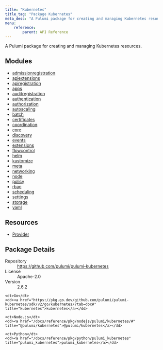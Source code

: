 ```yaml
---
title: "Kubernetes"
title_tag: "Package Kubernetes"
meta_desc: "A Pulumi package for creating and managing Kubernetes resources."
menu:
    reference:
        parent: API Reference
---
```


<!-- WARNING: this file was generated by Pulumi Docs Generator. -->
<!-- Do not edit by hand unless you're certain you know what you are doing! -->

A Pulumi package for creating and managing Kubernetes resources.

<h2 id="modules">Modules</h2>
<ul class="api">
    <li><a href="admissionregistration/" title="admissionregistration"><span class="symbol module"></span>admissionregistration</a></li>
    <li><a href="apiextensions/" title="apiextensions"><span class="symbol module"></span>apiextensions</a></li>
    <li><a href="apiregistration/" title="apiregistration"><span class="symbol module"></span>apiregistration</a></li>
    <li><a href="apps/" title="apps"><span class="symbol module"></span>apps</a></li>
    <li><a href="auditregistration/" title="auditregistration"><span class="symbol module"></span>auditregistration</a></li>
    <li><a href="authentication/" title="authentication"><span class="symbol module"></span>authentication</a></li>
    <li><a href="authorization/" title="authorization"><span class="symbol module"></span>authorization</a></li>
    <li><a href="autoscaling/" title="autoscaling"><span class="symbol module"></span>autoscaling</a></li>
    <li><a href="batch/" title="batch"><span class="symbol module"></span>batch</a></li>
    <li><a href="certificates/" title="certificates"><span class="symbol module"></span>certificates</a></li>
    <li><a href="coordination/" title="coordination"><span class="symbol module"></span>coordination</a></li>
    <li><a href="core/" title="core"><span class="symbol module"></span>core</a></li>
    <li><a href="discovery/" title="discovery"><span class="symbol module"></span>discovery</a></li>
    <li><a href="events/" title="events"><span class="symbol module"></span>events</a></li>
    <li><a href="extensions/" title="extensions"><span class="symbol module"></span>extensions</a></li>
    <li><a href="flowcontrol/" title="flowcontrol"><span class="symbol module"></span>flowcontrol</a></li>
    <li><a href="helm/" title="helm"><span class="symbol module"></span>helm</a></li>
    <li><a href="kustomize/" title="kustomize"><span class="symbol module"></span>kustomize</a></li>
    <li><a href="meta/" title="meta"><span class="symbol module"></span>meta</a></li>
    <li><a href="networking/" title="networking"><span class="symbol module"></span>networking</a></li>
    <li><a href="node/" title="node"><span class="symbol module"></span>node</a></li>
    <li><a href="policy/" title="policy"><span class="symbol module"></span>policy</a></li>
    <li><a href="rbac/" title="rbac"><span class="symbol module"></span>rbac</a></li>
    <li><a href="scheduling/" title="scheduling"><span class="symbol module"></span>scheduling</a></li>
    <li><a href="settings/" title="settings"><span class="symbol module"></span>settings</a></li>
    <li><a href="storage/" title="storage"><span class="symbol module"></span>storage</a></li>
    <li><a href="yaml/" title="yaml"><span class="symbol module"></span>yaml</a></li>
</ul>

<h2 id="resources">Resources</h2>
<ul class="api">
    <li><a href="provider" title="Provider"><span class="symbol resource"></span>Provider</a></li>
</ul>

<h2 id="package-details">Package Details</h2>
<dl class="package-details">
	<dt>Repository</dt>
	<dd><a href="https://github.com/pulumi/pulumi-kubernetes">https://github.com/pulumi/pulumi-kubernetes</a></dd>
	<dt>License</dt>
	<dd>Apache-2.0</dd>
	<dt>Version</dt>
	<dd>2.6.2</dd>
</dl>



<dl class="tabular">

    <dt>Go</dt>
    <dd><a href="https://pkg.go.dev/github.com/pulumi/pulumi-kubernetes/sdk/v2/go/kubernetes/?tab=doc#" title="kubernetes">kubernetes</a></dd>

    <dt>Node.js</dt>
    <dd><a href="/docs/reference/pkg/nodejs/pulumi/kubernetes/#" title="@pulumi/kubernetes">@pulumi/kubernetes</a></dd>

    <dt>Python</dt>
    <dd><a href="/docs/reference/pkg/python/pulumi_kubernetes" title="pulumi_kubernetes">pulumi_kubernetes</a></dd>

</dl>

